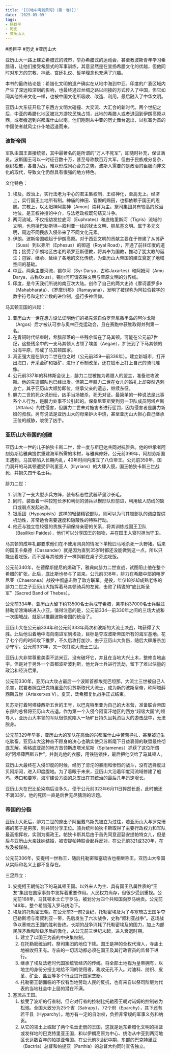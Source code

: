 ```yaml
---
title: '[[《地中海到黄河》（第一卷）]]'
date: '2025-05-09'
tags:
- 杨巨平
- 历史
- 亚历山大
---
```

#杨巨平 #历史 #亚历山大

亚历山大一路上建立希腊式的城市，举办希腊式的运动会，甚至教波斯青年学习希腊语，让他们接受希腊式的军事训练，其意显然是在宣扬希腊文化的优越，但他同时对东方的宗教、神祇、宫廷礼仪、哲学理念也充满了兴趣。

本书的最终结论是：希腊化文明的遗产确实在从地中海到中亚、印度的广袤区域内产生了深远和深刻的影响，也最终通过丝绸之路以间接的方式传入了中国，但它如同其他外来文化一样，也被中国文化所吸收、改造、利用，最后融入了中华文明。

亚历山大东征开启了东西方文明大碰撞、大交流、大汇合的新时代。两个世纪之后，中亚的希腊化地区被北方游牧民族占领，此地的希腊人或者退回到伊朗高原以西，或者撤退到兴都库什山以南。他们刚刚从中亚的历史舞台退出，以张骞为首的中国使者就风尘仆仆地远道而来。

### 波斯帝国
军队由国王直接统领，其中最著名的是所谓的“万人不死军”，即随时补充，保证满员。波斯国王可以一时征召数十万，甚至号称数百万大军，但由于民族成分复杂，组织松散，各自为战，难以形成同心合力之势。波斯人需要的是政治的臣服而非文化的取代，导致文化仍然具有很强的地方特色。

文化特色：
1. 埃及。政治上，实行法老为中心的君主集权制，王权神化，至高无上。经济上，实行国王土地所有制。神庙的神田、官僚的赐田，也都依赖于国王的恩赐。宗教上，以太阳神阿蒙神（Amon）崇拜为主。祭司集团具有较高的政治地位，是王权神授的中介，与法老政权既勾结又斗争。
2. 两河流域。不仅指幼发拉底河（Euphrates）和底格里斯河（Tigris）流域的文明，也包括巴勒斯坦—叙利亚一线的犹太文明、腓尼基文明。属于多元文明，周边不同民族入侵带来了不同文化元素。
3. 伊朗。波斯帝国崛起于伊朗高原。对于西亚文明的贡献主要在于修建了从苏萨（Susa）到以弗所（Ephesus）的御道（Royal Road），开通了前往印度的道路；接受了伊朗地区古老的琐罗亚斯德教，将其奉为国教，推动了犹太教的诞生；包容、继承、延续了各地的文化传统，为亚历山大帝国的建立奠定了地域空间的基础。
4. 中亚。两条主要河流，锡尔河（Syr Darya，古称Jaxartes）和阿姆河（Amu Darya，古称Oxus）。锡尔河可谓农耕文明与草原文明的分界线。
5. 印度，是今天我们所说的南亚次大陆。创作了自己的两大史诗《摩诃婆罗多》（Mahabharata）、《罗摩衍那》（Ramayana），发明了被误称为阿拉伯数字的数字符号和定位计数的进位制，盛行多神信仰。

马其顿王国的兴起：
1. 亚历山大一世在想方设法证明他们的祖先源自伯罗奔尼撒半岛的阿尔戈斯（Argos）后才被认可参与奥林匹克运动会，且在赛跑中获胜取得并列第一名。
2. 在青铜时代结束时，希腊部落的一些残余留在了马其顿。可能在公元前7世纪，这些残余中的一支马其顿人占领了埃盖（Aegae），扩张到了下马其顿的沿海平原，形成了马其顿国家。
3. 真正强大是在腓力二世在位之时（公元前359—前336年）。建立新城市，打开出海口，开采金矿和银矿，进行了币制改革，还在钱币上打上自己的骑马雕像。
4. 公元前337年的科林斯会议上，腓力二世被推为希腊人的盟主，准备进攻波斯。他的先遣部队也已经出发。但第二年腓力二世在女儿的婚礼上却突然遇刺身亡。其子亚历山大顺势即位，继承父亲的遗志，继续东征。
5. 腓力二世的死众说纷纭，凶手当场被杀，死无对证。最简单的一种说法是此事系个人行为，是腓力处事不公引起的。保桑尼亚斯受到另一卫队成员阿塔卢斯（Attalus）的性侵害，但腓力二世未对施害者进行惩罚，因为侵害者是腓力新娘的叔叔。另有说法是亚历山大的母亲妒火中烧，甚至亚历山大担心自己继承王位的威胁，唆使了凶手。


### 亚历山大帝国的创建
亚历山大一世的儿子帕狄卡斯二世，曾一度与斯巴达共同对抗雅典。他的继承者阿刻劳斯给雅典提供重建海军所需的木材，与雅典修好。公元前399年，阿刻劳斯国王遇刺，马其顿陷入长期内乱，40年时间内废立了八位帝王。公元前359年，国门洞开的马其顿遭受伊利里亚人（Illyrians）的大肆入侵，国王帕狄卡斯三世战死，并损失四千名士兵。

腓力二世：
1. 训练了一支大型步兵方阵，装有标志性武器萨里沙长毛。
2. 同时，装备着一种较短长矛和利剑的骑兵以楔形队形前进，利用敌人防线的缺口或弱点发起进攻。
3. 银盾团（Hypaspists）这样的轻装精锐部队，则可以为马其顿部队的调度提供机动性，非常适合需要速度和隐蔽性的特殊行动。
4. 他还与独立性较强的贵族子嗣保持亲密的关系，将其训练成国王卫队（Basilikoi Paides），他们可以分享国王的猎物，并在国王入寝时担当守卫。

马其顿的成年礼都要求他们在不使用网具的情况下单枪匹马地杀死一头野猪。后来的国王卡桑德（Cassander）就是因为直到35岁时都还没能做到这一点，所以只能坐着吃饭，而不是与其他男子一样斜躺在桌子旁边吃饭。

公元前340年，在德摩斯提尼的煽动下，雅典向腓力二世宣战，试图阻止他在整个希腊的扩张。此后，底比斯也参与了进来。公元前338年，腓力在希腊中部的喀罗尼亚（Chaeronea）战役中彻底击败了敌方联军。是役，年仅18岁却成熟老练的腓力二世之子亚历山大指挥着马其顿骑兵的左翼，击败了精锐的“底比斯圣军”（Sacred Band of Thebes）。

公元前334年，亚历山大留下约13500名士兵戍守希腊，亲率约37000名士兵越过赫勒斯滂海峡进入小亚。值得注意的是，公元前334—前330年之间的三场大战和一次围城战，就足以推翻波斯帝国的统治了。

亚历山大在公元前334年和公元前333年两次和波斯的大流士决战，均获得了大胜。此后他沿着地中海向南进军到埃及，目标是夺取波斯帝国所有的海军基地。花了七个月的时间攻下推罗，不久后攻打加沙，由于亚历山大负伤，随后大肆屠杀加沙守军。公元前331年，又一次打败大流士三世。

亚历山大非常尊重美索不达米亚，没有破坏它，并且在当地大兴土木，整修当地庙宇。但是对于另外一个首都波斯波利斯，他允许士兵进行洗劫，留下了难以估量的政治和经济后果。

公元前330年，亚历山大攻占最后一个波斯首都埃克巴坦那，大流士三世被自己人杀害，弑君者拥立巴克特里亚的贝苏斯取代大流士，成为新的波斯皇帝，称阿塔薛西斯五世（Artaxerxes V）。夏天，泛希腊复仇战争正式结束。

贝苏斯打着阿塔薛西斯五世的王号，以巴克特里亚为自己的大本营，准备联合帝国东部的总督将亚历山大击退。作为第一个入侵今阿富汗地区的西方“超级大国”的领导人，亚历山大率领的军队很快就陷入一场旷日持久且耗资巨大的游击战中，无法脱身。

公元前329年早春，亚历山大的军队在高耸的兴都库什山中苦苦挣扎，甚至被迫生吃驮畜。亚历山大这种奋不顾身的决心也确实使贝苏斯麾下日益衰弱的联盟最终彻底瓦解。索格底亚那的地方首领斯皮塔米尼斯（Spitamenes）抓获了这位所谓的“阿塔薛西斯五世”，并剥光他的衣服，用铁链锁住，最后把他交给了马其顿人。

亚历山大最终在入侵印度的时候，经历了滂沱的暴雨和惨烈的战斗，没有选择度过贝阿斯河，进入印度腹地。为了着眼于未来，亚历山大沿着印度河流域修建了船坞、港口和要塞，海军建设方面的总支出在其统治的最后几年迅速增长。

亚历山大在巴比伦染病后没多久，便于公元前323年6月11日猝然长逝，此时他还不满33岁。他的死因一直是后世无尽猜测的话题。


### 帝国的分裂
亚历山大死后，腓力二世的庶出子阿里戴乌斯先被立为过往，若亚历山大与罗克珊娜的孩子是男孩，则共同分享王位。骑兵统帅帕狄卡斯取得了主要行政权力和军队最高指挥权，实则为摄政王。帕狄卡斯其后由于首先同意迎娶安提帕特女儿，但是后与亚历山大亲妹妹结婚，被安提帕特联合起兵反对，在公元前321或320年，在埃及被谋杀。

公元前306年，安提柯一世称王，随后托勒密和塞琉古也相继称王。亚历山大帝国从实际和名义上都不复存在。

三足鼎立：
1. 安提柯王朝统治下的马其顿王国。以外来人为主、具有国王私属性质的“王友”集团在国家事务中发挥着重要作用。人民权力尚存，但很少受到重视。公元前168年，马其顿本土亡于罗马，被划分为四个共和国向罗马纳贡。公元前146年，整个希腊落入罗马统治下。
2. 埃及的托勒密王朝。在公元前3—前2世纪，托勒密埃及为了与塞琉古王国争夺巴勒斯坦与南叙利亚一带，先后发生了六次战争，史称“叙利亚战争”。这场战争以塞琉古王国的胜利告终。长期的战争消耗了托勒密埃及的国力，加上内部民族矛盾和阶级矛盾的激化，从公元前三世纪末起，进入衰退时期。
	1. 建立了以国王为首的中央集权制。
	2. 在托勒密统治时，祭司集团的地位下降。国王是神的全权代理人，寺庙土地被收归王有。寺庙的一切活动都必须在国王及其行政官员的监督下进行。
	3. 继承了埃及法老时代国家统管经济的传统。将全部土地视为皇帝拥有，以地主的身份分授土地给不同的使用者。税收无孔不入。对油料、纺织、皮革、矿业、盐业等多个行业进行国家垄断。
	4. 托勒密王朝面临的不仅有当地劳动人民的反抗，也有来自以祭司阶层为代表的当地社会中上层的潜在不满。
3. 塞琉古王国。
	1. 接受了波斯的行省制，但它对行省的控制比托勒密王朝对诺姆的控制较为松弛。全国大致分为25个省（Satrapy），72个府（Eparchy），其下还有若干县（Hyparchy）。地方有一定的自治权，负担非常规的军事义务和纳贡。
	2. 从它的领土上崛起了两个名垂史册的王国，这就是远东希腊化文明的摇篮或发祥地的巴克特里亚王国，和以伊朗高原为中心、统治从中亚到两河地区长达数百年的帕提亚帝国。在公元前3世纪中期，东部的巴克特里亚（Bactria）总督和帕提亚（Parthia）的总督大约同时宣告独立。
